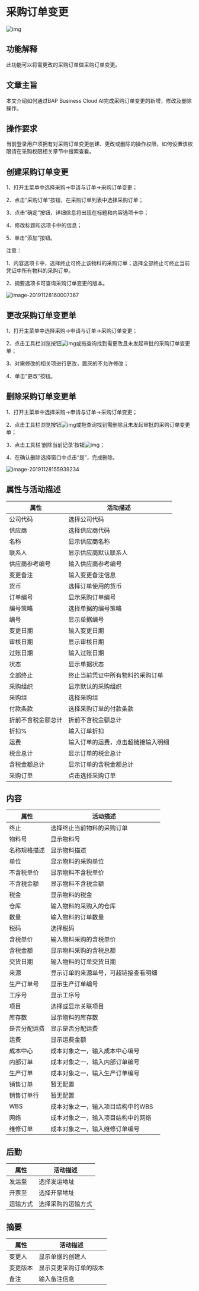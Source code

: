 # 采购订单变更 

![img](图片/横线.png)

## 功能解释 

此功能可以将需更改的采购订单做采购订单变更。

## 文章主旨 

本文介绍如何通过BAP Business Cloud AI完成采购订单变更的新增，修改及删除操作。

## 操作要求 

当前登录用户须拥有对采购订单变更创建、更改或删除的操作权限，如何设置该权限请在采购权限相关章节中搜索查看。

## 创建采购订单变更

1、打开主菜单中选择采购->申请与订单->采购订单变更；

2、点击“采购订单”按钮，在采购订单列表中选择采购订单；

3、点击“确定”按钮，详细信息将出现在标题和内容选项卡中；

4、修改标题和选项卡中的信息；

5、单击“添加”按钮。

注意：

1、内容选项卡中，选择终止可终止该物料的采购订单；选择全部终止可终止当前凭证中所有物料的采购订单。

2、摘要选项卡可查询采购订单变更的版本。

![image-20191128160007367](图片/采购订单变更1.png)

## 更改采购订单变更单

1、打开主菜单中选择采购->申请与订单->采购订单变更；

2、点击工具栏浏览按钮![img](图片/查找按钮.png)或拖查询找到需更改且未发起审批的采购订单变更单；

3、对需修改的相关项进行更改，置灰的不允许修改；

4、单击“更改”按钮。

## 删除采购订单变更单

1、打开主菜单中选择采购->申请与订单->采购订单变更；

2、点击工具栏浏览按钮![img](图片/查找按钮.png)或拖查询找到需删除且未发起审批的采购订单变更单；

3、点击工具栏‘删除当前记录’按钮![img](图片/删除.png)；

4、在确认删除选择窗口中点击“是”，完成删除。

![image-20191128155939234](图片/采购订单变更2.png)

## 属性与活动描述

| 属性               | 活动描述                           |
| ------------------ | ---------------------------------- |
| 公司代码           | 选择公司代码                       |
| 供应商             | 选择供应商代码                     |
| 名称               | 显示供应商名称                     |
| 联系人             | 显示供应商默认联系人               |
| 供应商参考编号     | 输入供应商参考编号                 |
| 变更备注           | 输入变更备注信息                   |
| 货币               | 选择订单使用的货币                 |
| 订单编号           | 显示采购订单编号                   |
| 编号策略           | 选择单据的编号策略                 |
| 编号               | 显示单据编号                       |
| 变更日期           | 输入变更日期                       |
| 审核日期           | 显示审核日期                       |
| 过账日期           | 输入过账日期                       |
| 状态               | 显示单据状态                       |
| 全部终止           | 终止当前凭证中所有物料的采购订单   |
| 采购组织           | 显示默认的采购组织                 |
| 采购组             | 选择采购组                         |
| 付款条款           | 选择采购订单的付款条款             |
| 折前不含税金额总计 | 折前不含税金额总计                 |
| 折扣%              | 输入订单折扣                       |
| 运费               | 输入订单的运费，点击超链接输入明细 |
| 税金总计           | 显示订单的税金总计                 |
| 含税金额总计       | 显示订单的含税金额总计             |
| 采购订单           | 点击选择采购订单                   |

## 内容

| 属性         | 活动描述                             |
| ------------ | ------------------------------------ |
| 终止         | 选择终止当前物料的采购订单           |
| 物料号       | 显示物料号                           |
| 名称规格描述 | 显示物料描述                         |
| 单位         | 显示物料的采购单位                   |
| 不含税单价   | 显示物料不含税单价                   |
| 不含税金额   | 显示物料不含税金额                   |
| 税金         | 显示物料的税金                       |
| 仓库         | 输入物料的采购入的仓库               |
| 数量         | 输入物料的订单数量                   |
| 税码         | 选择税码                             |
| 含税单价     | 输入物料采购的含税单价               |
| 含税金额     | 显示物料采购的含税总额               |
| 交货日期     | 输入物料的订单交货日期               |
| 来源         | 显示订单的来源单号，可超链接查看明细 |
| 生产订单号   | 显示生产订单编号                     |
| 工序号       | 显示工序号                           |
| 项目         | 选择或显示关联项目                   |
| 库存数       | 显示物料的库存数                     |
| 是否分配运费 | 显示是否分配运费                     |
| 运费         | 显示运费金额                         |
| 成本中心     | 成本对象之一，输入成本中心编号       |
| 内部订单     | 成本对象之一，输入内部订单编号       |
| 生产订单     | 成本对象之一，输入生产订单编号       |
| 销售订单     | 暂无配置                             |
| 销售订单行   | 暂无配置                             |
| WBS          | 成本对象之一，输入项目结构中的WBS    |
| 网络         | 成本对象之一，输入项目结构中的网络   |
| 维修订单     | 成本对象之一，输入维修订单编号       |

## 后勤

| 属性     | 活动描述           |
| -------- | ------------------ |
| 发运至   | 选择发运地址       |
| 开票至   | 选择开票地址       |
| 运输方式 | 选择采购的运输方式 |

## 摘要

| 属性     | 活动描述               |
| -------- | ---------------------- |
| 变更人   | 显示单据的创建人       |
| 变更版本 | 显示变更采购订单的版本 |
| 备注     | 输入备注信息           |
